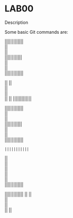 # LAB00

Description

Some basic Git commands are:

|||||||||||||          
||                       
||                        
||||||||||||   
||              
||              
|||||||||||||

||
||           
||           
||           
|| 
||
|||||||||||||

|||||||||||||          
||                       
||                        
||||||||||||   
||              
||              
||||||||||||| 

    |||||||||||          
  ||                       
  ||                        
||   
||              
 ||              
 |||||||||||||

|||||||||||||
    ||
    ||           
    ||           
    ||           
    || 
    ||
